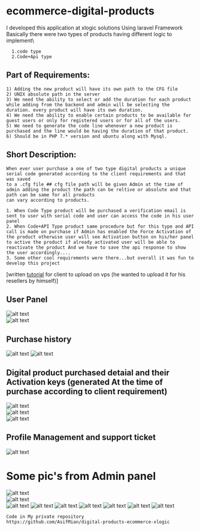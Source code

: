 # ecommerce-digital-products
I developed this application at xlogic solutions Using laravel Framework\
  Basically there were two types of products having different logic to implement\
  ```
    1.code type
    2.Code+Api type
 ```
 ## Part of Requirements:
 ```
 1) Adding the new product will have its own path to the CFG file
 2) UNIX absolute path in the server
 3) We need the ability to select or add the duration for each product while adding from the backend and admin will be selecting the duration. every product will have its own duration.
4) We need the ability to enable certain products to be available for guest users or only for registered users or for all of the users.
5) We need to generate the code line whenever a new product is purchased and the line would be having the duration of that product.
6) Should be in PHP 7.* version and ubuntu along with Mysql.
 ```
 ## Short Description:
 ```
 When ever user purchase a one of two type digital products a unique serial code generated according to the client requirements and that was saved 
 to a .cfg file ## cfg file path will be given Admin at the time of admin adding the product the path can be reltive or absolute and that path can be same for all products 
 can vary according to products.
 
 1. When Code Type product will be purchased a verification email is sent to user with serial code and user can access the code in his user panel
 2. When Code+API Type product same procedure but for this type and API call is made on purchase if Admin has enabled the Force Activation of the product otherwise user will see Activation button on his/her panel to active the product if already activated user will be able to reactivate the product And we have to save the api response to show the user accordingly....
 3. Some other cool requirements were there...but overall it was fun to develop this project
 ```
[written [tutorial](https://github.com/AsifMian/ecommerce-digital-products/blob/main/How%20to%20deploy%20the%20digital.docx) for client to upload on vps (he wanted to upload it for his resellers by himself)]
## User Panel
![alt text](https://github.com/AsifMian/ecommerce-digital-products/blob/main/9.png)<br>
![alt text](https://github.com/AsifMian/ecommerce-digital-products/blob/main/1.png)
## Purchase history
![alt text](https://github.com/AsifMian/ecommerce-digital-products/blob/main/2.png)
![alt text](https://github.com/AsifMian/ecommerce-digital-products/blob/main/3.png)

## Digital product purchased detaial and their Activation keys (generated At the time of purchase according to client requirement)<br>
![alt text](https://github.com/AsifMian/ecommerce-digital-products/blob/main/4.png)<br>
![alt text](https://github.com/AsifMian/ecommerce-digital-products/blob/main/5.png)<br>
![alt text](https://github.com/AsifMian/ecommerce-digital-products/blob/main/7.png)<br>

## Profile Management and support ticket<br>
![alt text](https://github.com/AsifMian/ecommerce-digital-products/blob/main/8.png)<br>

# Some pic's from Admin panel<br/>

![alt text](https://github.com/AsifMian/ecommerce-digital-products/blob/main/10.png)<br/>
![alt text](https://github.com/AsifMian/ecommerce-digital-products/blob/main/11.png)<br/>
![alt text](https://github.com/AsifMian/ecommerce-digital-products/blob/main/12.png)
![alt text](https://github.com/AsifMian/ecommerce-digital-products/blob/main/13.png)
![alt text](https://github.com/AsifMian/ecommerce-digital-products/blob/main/14.png)
![alt text](https://github.com/AsifMian/ecommerce-digital-products/blob/main/16.png)
![alt text](https://github.com/AsifMian/ecommerce-digital-products/blob/main/15.png)
![alt text](https://github.com/AsifMian/ecommerce-digital-products/blob/main/17.png)
![alt text](https://github.com/AsifMian/ecommerce-digital-products/blob/main/18.png)


```
Code in My private repository
https://github.com/AsifMian/digital-products-ecommerce-xlogic

```
